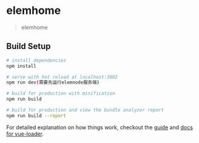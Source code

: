 # elemhome

> elemhome

## Build Setup

``` bash
# install dependencies
npm install

# serve with hot reload at localhost:3002
npm run dev(需要先运行elemnode服务端)

# build for production with minification
npm run build

# build for production and view the bundle analyzer report
npm run build --report
```

For detailed explanation on how things work, checkout the [guide](http://vuejs-templates.github.io/webpack/) and [docs for vue-loader](http://vuejs.github.io/vue-loader).
